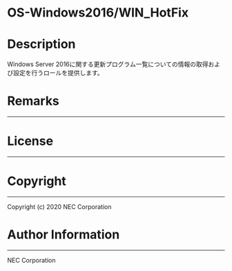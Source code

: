 OS-Windows2016/WIN_HotFix
=======================================================
# Description
Windows Server 2016に関する更新プログラム一覧についての情報の取得および設定を行うロールを提供します。

# Remarks
-------

# License
-------

# Copyright
---------
Copyright (c) 2020 NEC Corporation

# Author Information
------------------
NEC Corporation
